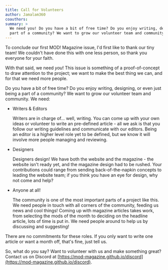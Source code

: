 ```yaml
---
title: Call for Volunteers
author: Jamalam360
coauthors:
summary: > 
  We need you! Do you have a bit of free time? Do you enjoy writing, designing, or even just being a
  part of a community? We want to grow our volunteer team and community.
---
```


To conclude our first MOD! Magazine issue, I'd first like to thank our tiny
team! We couldn't have done this with one less person, so thank you everyone for
your faith.

With that said, we need _you_! This issue is something of a proof-of-concept to
draw attention to the project; we want to make the best thing we can, and for
that we need more people.

Do you have a bit of free time? Do you enjoy writing, designing, or even just
being a part of a community? We want to grow our volunteer team and community.
We need:

- Writers & Editors

  Writers are in charge of... well, writing. You can come up with your own ideas
  or volunteer to write an pre-defined article - all we ask is that you follow
  our writing guidelines and communicate with our editors. Being an editor is a
  higher level role yet to be defined, but we know it will involve more people
  managing and reviewing.

- Designers

  Designers design! We have both the website and the magazine - the website
  isn't ready yet, and the magazine design had to be rushed. Your contributions
  could range from sending back-of-the-napkin concepts to leading the website
  team; if you think you have an eye for design, why not come and help?

- Anyone at all!

  The community is one of the most important parts of a project like this. We
  need people in touch with all corners of the community, feeding us news and
  cool things! Coming up with magazine articles takes work, from selecting the
  mods of the month to deciding on the headline article, lots of time is put in.
  We need people around to help us by discussing and suggesting!

There are no commitments for these roles. If you only want to write one article
or want a month off, that's fine, just tell us.

So, what do you say? Want to volunteer with us and make something great? Contact
us on Discord at
[https://mod-magazine.github.io/discord](https://mod-magazine.github.io/discord).
